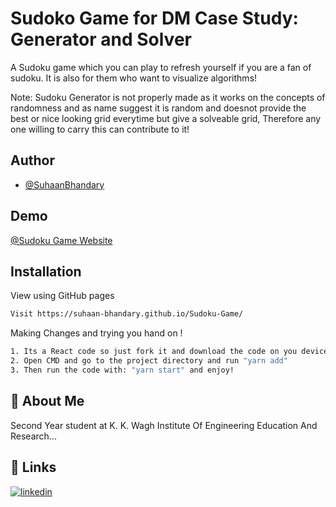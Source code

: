 # Sudoko Game for DM Case Study: Generator and Solver

A Sudoku game which you can play to refresh yourself if you are a fan of sudoku.
It is also for them who want to visualize algorithms!

Note:
Sudoku Generator is not properly made as it works on the concepts of randomness and as name suggest it is random and doesnot provide the best or nice looking grid everytime but give a solveable grid, Therefore any one willing to carry this can contribute to it!
## Author

- [@SuhaanBhandary](https://github.com/Suhaan-Bhandary)

## Demo
[@Sudoku Game Website](https://suhaan-bhandary.github.io/Sudoku-Game/)
  
## Installation

View using GitHub pages

```bash
Visit https://suhaan-bhandary.github.io/Sudoku-Game/
```

Making Changes and trying you hand on !

```bash
1. Its a React code so just fork it and download the code on you device.
2. Open CMD and go to the project directory and run "yarn add"
3. Then run the code with: "yarn start" and enjoy!
```


## 🚀 About Me
Second Year student at K. K. Wagh Institute Of Engineering Education And Research...

  
## 🔗 Links
[![linkedin](https://img.shields.io/badge/linkedin-0A66C2?style=for-the-badge&logo=linkedin&logoColor=white)](https://www.linkedin.com/in/suhaan-bhandary/)

  

